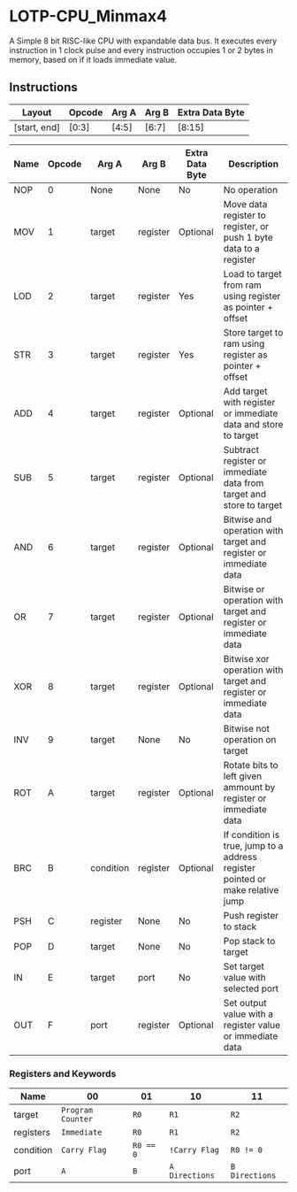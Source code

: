 # LOTP-CPU_Minmax4
A Simple 8 bit RISC-like CPU with expandable data bus. It executes every instruction in 1 clock pulse and every instruction occupies 1 or 2 bytes in memory, based on if it loads immediate value.

## Instructions

| Layout| Opcode | Arg A | Arg B | Extra Data Byte |
|------|--------|-----------|--|------------|
|[start, end]|  [0:3]      | [4:5]     | [6:7] | [8:15]  |

| Name | Opcode | Arg A | Arg B | Extra Data Byte | Description |
|------|---|-----------|-------------|------------|-------------|
| NOP  | 0 | None      | None        | No         | No operation |
| MOV  | 1 | target    | register    | Optional   | Move data register to register, or push 1 byte data to a register |
| LOD  | 2 | target    | register    | Yes        | Load to target from ram using register as pointer + offset |
| STR  | 3 | target    | register    | Yes        | Store target to ram using register as pointer + offset |
| ADD  | 4 | target    | register    | Optional   | Add target with register or immediate data and store to target |
| SUB  | 5 | target    | register    | Optional   | Subtract register or immediate data from target and store to target |
| AND  | 6 | target    | register    | Optional   | Bitwise and operation with target and register or immediate data |
| OR   | 7 | target    | register    | Optional   | Bitwise or operation with target and register or immediate data |
| XOR  | 8 | target    | register    | Optional   | Bitwise xor operation with target and register or immediate data |
| INV  | 9 | target    | None        | No         | Bitwise not operation on target |
| ROT  | A | target    | register    | Optional   | Rotate bits to left given ammount by register or immediate data |
| BRC  | B | condition | register    | Optional   | If condition is true, jump to a address register pointed or make relative jump |
| PSH  | C | register  | None        | No         | Push register to stack   |
| POP  | D | target    | None        | No         | Pop stack to target   |
| IN   | E | target    | port        | No         | Set target value with selected port |
| OUT  | F | port      | register    | Optional   | Set output value with a register value or immediate data |

### Registers and Keywords

| Name | 00 | 01 | 10 | 11 |
|------|---|---|---|---|
| target | `Program Counter` | `R0` | `R1` | `R2` |
| registers | `Immediate` | `R0` | `R1` | `R2` |
| condition | `Carry Flag` | `R0 == 0` | `!Carry Flag` | `R0 != 0` |
| port | `A` | `B` | `A Directions` | `B Directions` |